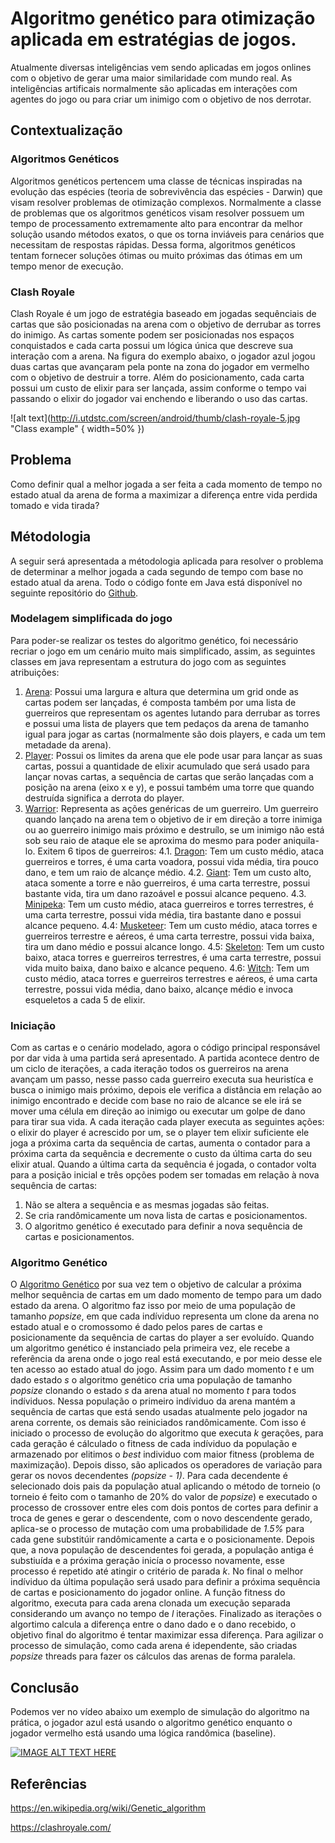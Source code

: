 # Algoritmo genético para otimização aplicada em estratégias de jogos.

Atualmente diversas inteligências vem sendo aplicadas em jogos onlines com o objetivo de gerar uma maior similaridade com mundo real. As inteligências artificais normalmente são aplicadas em interações com agentes do jogo ou para criar um inimigo com o objetivo de nos derrotar.

## Contextualização

### Algoritmos Genéticos

Algoritmos genéticos pertencem uma classe de técnicas inspiradas na evolução das espécies (teoria de sobrevivência das espécies - Darwin) que visam resolver problemas de otimização complexos. Normalmente a classe de problemas que os algoritmos genéticos visam resolver possuem um tempo de processamento extremamente alto para encontrar da melhor solução usando métodos exatos, o que os torna inviáveis para cenários que necessitam de respostas rápidas. Dessa forma, algoritmos genéticos tentam fornecer soluções ótimas ou muito próximas das ótimas em um tempo menor de execução.

### Clash Royale

Clash Royale é um jogo de estratégia baseado em jogadas sequênciais de cartas que são posicionadas na arena com o objetivo de derrubar as torres do inimigo. As cartas somente podem ser posicionadas nos espaços conquistados e cada carta possui um lógica única que descreve sua interação com a arena. Na figura do exemplo abaixo, o jogador azul jogou duas cartas que avançaram pela ponte na zona do jogador em vermelho com o objetivo de destruir a torre. Além do posicionamento, cada carta possui um custo de elixir para ser lançada, assim conforme o tempo vai passando o elixir do jogador vai enchendo e liberando o uso das cartas.

![alt text](http://i.utdstc.com/screen/android/thumb/clash-royale-5.jpg "Class example" { width=50% })

## Problema

Como definir qual a melhor jogada a ser feita a cada momento de tempo no estado atual da arena de forma a maximizar a diferença entre vida perdida tomado e vida tirada?

## Métodologia

A seguir será apresentada a métodologia aplicada para resolver o problema de determinar a melhor jogada a cada segundo de tempo com base no estado atual da arena. Todo o código fonte em Java está disponível no seguinte repositório do [Github](https://github.com/schmittjoaopedro/ai-predatory-instinct).

### Modelagem simplificada do jogo

Para poder-se realizar os testes do algoritmo genético, foi necessário recriar o jogo em um cenário muito mais simplificado, assim, as seguintes classes em java representam a estrutura do jogo com as seguintes atribuições:

1. [Arena](https://github.com/schmittjoaopedro/ai-predatory-instinct/blob/master/src/main/java/net/schmittjoaopedro/game/Arena.java): Possui uma largura e altura que determina um grid onde as cartas podem ser lançadas, é composta também por uma lista de guerreiros que representam os agentes lutando para derrubar as torres e possui uma lista de players que tem pedaços da arena de tamanho igual para jogar as cartas (normalmente são dois players, e cada um tem metadade da arena).
2. [Player](https://github.com/schmittjoaopedro/ai-predatory-instinct/blob/master/src/main/java/net/schmittjoaopedro/game/Player.java): Possui os limites da arena que ele pode usar para lançar as suas cartas, possui a quantidade de elixir acumulado que será usado para lançar novas cartas, a sequência de cartas que serão lançadas com a posição na arena (eixo x e y), e possui também uma torre que quando destruída significa a derrota do player.
3. [Warrior](https://github.com/schmittjoaopedro/ai-predatory-instinct/blob/master/src/main/java/net/schmittjoaopedro/game/warrior/Warrior.java): Representa as ações genéricas de um guerreiro. Um guerreiro quando lançado na arena tem o objetivo de ir em direção a torre inimiga ou ao guerreiro inimigo mais próximo e destruílo, se um inimigo não está sob seu raio de ataque ele se aproxima do mesmo para poder aniquila-lo. Exitem 6 tipos de guerreiros:
4.1. [Dragon](https://github.com/schmittjoaopedro/ai-predatory-instinct/blob/master/src/main/java/net/schmittjoaopedro/game/warrior/Dragon.java): Tem um custo médio, ataca guerreiros e torres, é uma carta voadora, possui vida média, tira pouco dano, e tem um raio de alcançe médio.
4.2. [Giant](https://github.com/schmittjoaopedro/ai-predatory-instinct/blob/master/src/main/java/net/schmittjoaopedro/game/warrior/Giant.java): Tem um custo alto, ataca somente a torre e não guerreiros, é uma carta terrestre, possui bastante vida, tira um dano razoável e possui alcance pequeno.
4.3. [Minipeka](https://github.com/schmittjoaopedro/ai-predatory-instinct/blob/master/src/main/java/net/schmittjoaopedro/game/warrior/Minipeka.java): Tem um custo médio, ataca guerreiros e torres terrestres, é uma carta terrestre, possui vida média, tira bastante dano e possui alcance pequeno.
4.4: [Musketeer](https://github.com/schmittjoaopedro/ai-predatory-instinct/blob/master/src/main/java/net/schmittjoaopedro/game/warrior/Musketeer.java): Tem um custo médio, ataca torres e guerreiros terrestre e aéreos, é uma carta terrestre, possui vida baixa, tira um dano médio e possui alcance longo.
4.5: [Skeleton](https://github.com/schmittjoaopedro/ai-predatory-instinct/blob/master/src/main/java/net/schmittjoaopedro/game/warrior/Skeleton.java): Tem um custo baixo, ataca torres e guerreiros terrestres, é uma carta terrestre, possui vida muito baixa, dano baixo e alcance pequeno.
4.6: [Witch](https://github.com/schmittjoaopedro/ai-predatory-instinct/blob/master/src/main/java/net/schmittjoaopedro/game/warrior/Witch.java): Tem um custo médio, ataca torres e guerreiros terrestres e aéreos, é uma carta terrestre, possui vida média, dano baixo, alcançe médio e invoca esqueletos a cada 5 de elixir.

### Iniciação

Com as cartas e o cenário modelado, agora o código principal responsável por dar vida à uma partida será apresentado. A partida acontece dentro de um ciclo de iterações, a cada iteração todos os guerreiros na arena avançam um passo, nesse passo cada guerreiro executa sua heuristíca e busca o inimigo mais próximo, depois ele verifica a distância em relação ao inimigo encontrado e decide com base no raio de alcance se ele irá se mover uma célula em direção ao inimigo ou executar um golpe de dano para tirar sua vida. A cada iteração cada player executa as seguintes ações: o elixir do player é acrescido por um, se o player tem elixir suficiente ele joga a próxima carta da sequência de cartas, aumenta o contador para a próxima carta da sequência e decremente o custo da última carta do seu elixir atual. Quando a última carta da sequência é jogada, o contador volta para a posição inicial e três opções podem ser tomadas em relação à nova sequência de cartas:
1. Não se altera a sequência e as mesmas jogadas são feitas.
2. Se cria randômicamente um nova lista de cartas e posicionamentos.
3. O algoritmo genético é executado para definir a nova sequência de cartas e posicionamentos.

### Algoritmo Genético

O [Algoritmo Genético](https://github.com/schmittjoaopedro/ai-predatory-instinct/blob/master/src/main/java/net/schmittjoaopedro/ia/GeneticAlgorithm.java) por sua vez tem o objetivo de calcular a próxima melhor sequência de cartas em um dado momento de tempo para um dado estado da arena. O algoritmo faz isso por meio de uma população de tamanho *popsize*, em que cada indíviduo representa um clone da arena no estado atual e o cromossomo é dado pelos pares de cartas e posicionamente da sequência de cartas do player a ser evoluído.
Quando um algoritmo genético é instanciado pela primeira vez, ele recebe a referência da arena onde o jogo real está executando, e por meio desse ele ten acesso ao estado atual do jogo.
Assim para um dado momento *t* e um dado estado *s* o algoritmo genético cria uma população de tamanho *popsize* clonando o estado *s* da arena atual no momento *t* para todos indíviduos. Nessa população o primeiro indíviduo da arena mantém a sequência de cartas que está sendo usadas atualmente pelo jogador na arena corrente, os demais são reiniciados randômicamente. Com isso é iniciado o processo de evolução do algoritmo que executa *k* gerações, para cada geração é cálculado o fitness de cada indíviduo da população e armazenado por elitimos o *best* individuo com maior fitness (problema de maximização). Depois disso, são aplicados os operadores de variação para gerar os novos decendentes *(popsize - 1)*. Para cada decendente é selecionado dois pais da população atual aplicando o método de torneio (o torneio é feito com o tamanho de 20% do valor de *popsize*) e executado o processo de crossover entre eles com dois pontos de cortes para definir a troca de genes e gerar o descendente, com o novo descendente gerado, aplica-se o processo de mutação com uma probabilidade de *1.5%* para cada gene substitúir randômicamente a carta e o posicionamente. Depois que, a nova população de descendentes foi gerada, a população antiga é substiuída e a próxima geração inicía o processo novamente, esse processo é repetido até atingir o critério de parada *k*. No final o melhor indíviduo da última população será usado para definir a próxima sequência de cartas e posicionamento do jogador online.
A função fitness do algoritmo, executa para cada arena clonada um execução separada considerando um avanço no tempo de *l* iterações. Finalizado as iterações o algortimo calcula a diferença entre o dano dado e o dano recebido, o objetivo final do algoritmo é tentar maximizar essa diferença. Para agilizar o processo de simulação, como cada arena é idependente, são criadas *popsize* threads para fazer os cálculos das arenas de forma paralela.

## Conclusão

Podemos ver no vídeo abaixo um exemplo de simulação do algoritmo na prática, o jogador azul está usando o algoritmo genético enquanto o jogador vermelho está usando uma lógica randômica (baseline).

[![IMAGE ALT TEXT HERE](https://img.youtube.com/vi/fcrzux2yaJk/0.jpg)](https://www.youtube.com/watch?v=fcrzux2yaJk)

## Referências

https://en.wikipedia.org/wiki/Genetic_algorithm

https://clashroyale.com/